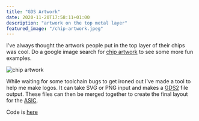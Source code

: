 ```yaml
---
title: "GDS Artwork"
date: 2020-11-20T17:58:11+01:00
description: "artwork on the top metal layer"
featured_image: "/chip-artwork.jpeg"
---
```


I've always thought the artwork people put in the top layer of their chips was cool.
Do a google image search for [chip artwork](https://www.google.com/search?q=chip+artwork) to see some more fun examples.

![chip artwork](/chip-artwork.jpeg)

While waiting for some toolchain bugs to get ironed out I've made a tool to help me make logos. It can take SVG or PNG input and
makes a [GDS2](/terminology/gds2) file output. These files can then be merged together to create the final layout for the [ASIC](/terminology/asic).

Code is [here](https://github.com/mattvenn/logo-to-gds2)
